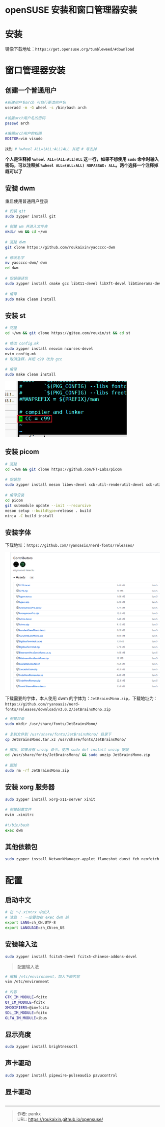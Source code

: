# openSUSE 安装和窗口管理器安装


# 安装

镜像下载地址：`https://get.opensuse.org/tumbleweed/#download`





# 窗口管理器安装

## 创建一个普通用户

```bash
#新建用户名arch 可自行更改用户名
useradd -m -G wheel -s /bin/bash arch

#设置arch用户名的密码
passwd arch

#编辑arch用户的权限
EDITOR=vim visudo

找到 # %wheel ALL=(ALL:ALL)ALL 并把 # 号去掉
```

**个人是注释掉 `%wheel ALL=(ALL:ALL)ALL` 这一行，如果不想使用 `sudo` 命令时输入密码，可以注释掉 `%wheel ALL=(ALL:ALL) NOPASSWD: ALL`。两个选择一个注释掉既可以了**



## 安装 dwm

重启使用普通用户登录

```bash
# 安装 git
sudo zypper install git

# 创建 wm 并进入文件夹
mkdir wm && cd ~/wm

# 克隆 dwm
git clone https://github.com/roukaixin/yaocccc-dwm

# 修改名字
mv yaocccc-dwm/ dwm 
cd dwm

# 安装编译包
sudo zypper install cmake gcc libX11-devel libXft-devel libXinerama-devel

# 编译
sudo make clean install
```



## 安装 st

```bash
# 克隆
cd ~/wm && git clone https://gitee.com/rouxin/st && cd st

# 修改 config.mk
sudo zypper install neovim ncurses-devel
nvim config.mk
# 取消注释，并把 c99 改为 gcc

# 编译
sudo make clean install
```

![image-20230715175157860](/posts/note%20picture/openSUSE.assets/image-20230715175157860.png)



## 安装 picom

```bash
# 克隆
cd ~/wm && git clone https://github.com/FT-Labs/picom 

# 安装包
sudo zypper install meson libev-devel xcb-util-renderutil-devel xcb-util-image-devel libpixman-1-0-devel xcb-util-devel uthash-devel libconfig-devel pcre2-devel Mesa-libGL-devel Mesa-libEGL-devel dbus-1-devel

# 编译安装
cd picom
git submodule update --init --recursive
meson setup --buildtype=release . build
ninja -C build install
```


## 安装字体

下载地址：`https://github.com/ryanoasis/nerd-fonts/releases/`

![image-20230714175135561](/posts/note%20picture/fedoraLinux.assets/image-20230714175135561.png)

下载需要的字体，本人使用 dwm 的字体为：`JetBrainsMono.zip`，下载地址为：`https://github.com/ryanoasis/nerd-fonts/releases/download/v3.0.2/JetBrainsMono.zip`

```bash
# 创建目录
sudo mkdir /usr/share/fonts/JetBrainsMono/

# 复制文件到 /usr/share/fonts/JetBrainsMono/ 目录下
cp JetBrainsMono.tar.xz /usr/share/fonts/JetBrainsMono/

# 解压，如果没有 unzip 命令，使用 sudo dnf install unzip 安装
cd /usr/share/fonts/JetBrainsMono/ && sudo unzip JetBrainsMono.zip

# 删除
sudo rm -rf JetBrainsMono.zip
```


## 安装 xorg 服务器

```bash
sudo zypper install xorg-x11-server xinit

# 创建配置文件
nvim .xinitrc

#!/bin/bash
exec dwm
```



## 其他依赖包

```bash
sudo zypper install NetworkManager-applet flameshot dunst feh neofetch acpi xsetroot rofi
```



# 配置

## 启动中文

```bash
# 在 ～/.xintrx 中加入
# 注意 ： 一定要加在 exec dwm 前
export LANG=zh_CN.UTF-8
export LANGUAGE=zh_CN:en_US
```



## 安装输入法

```bash
sudo zypper install fcitx5-devel fcitx5-chinese-addons-devel
```

> 配置输入法

```bash
# 编辑 /etc/environment，加入下面内容
vim /etc/environment

# 内容
GTK_IM_MODULE=fcitx
QT_IM_MODULE=fcitx
XMODIFIERS=@im=fcitx
SDL_IM_MODULE=fcitx
GLFW_IM_MODULE=ibus
```



## 显示亮度

```bash
sudo zypper install brightnessctl
```



## 声卡驱动

```bash
sudo zypper install pipewire-pulseaudio pavucontrol
```



## 显卡驱动

```bash

```

---

> 作者: pankx  
> URL: https://roukaixin.github.io/opensuse/  

